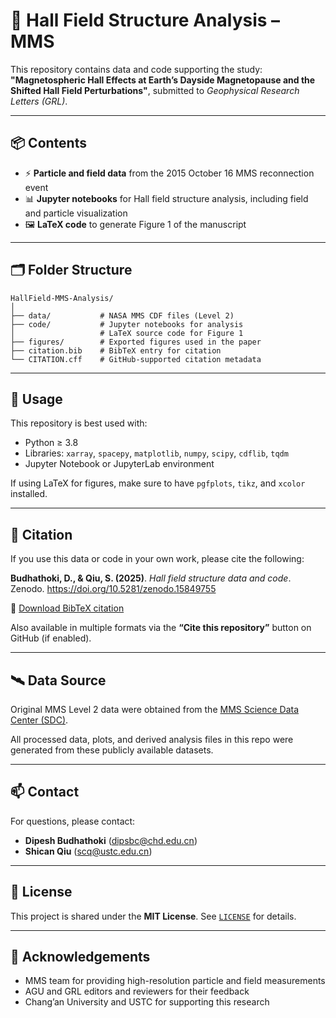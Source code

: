 # 🧲 Hall Field Structure Analysis – MMS

This repository contains data and code supporting the study:  
**"Magnetospheric Hall Effects at Earth’s Dayside Magnetopause and the Shifted Hall Field Perturbations"**, submitted to *Geophysical Research Letters (GRL)*.

---

## 📦 Contents

- ⚡ **Particle and field data** from the 2015 October 16 MMS reconnection event  
- 📊 **Jupyter notebooks** for Hall field structure analysis, including field and particle visualization  
- 🖼️ **LaTeX code** to generate Figure 1 of the manuscript

---

## 🗂 Folder Structure

```
HallField-MMS-Analysis/
│
├── data/           # NASA MMS CDF files (Level 2)
├── code/           # Jupyter notebooks for analysis
│                   # LaTeX source code for Figure 1
├── figures/        # Exported figures used in the paper
├── citation.bib    # BibTeX entry for citation
└── CITATION.cff    # GitHub-supported citation metadata
```

---

## 📖 Usage

This repository is best used with:
- Python ≥ 3.8  
- Libraries: `xarray`, `spacepy`, `matplotlib`, `numpy`, `scipy`, `cdflib`, `tqdm`  
- Jupyter Notebook or JupyterLab environment

If using LaTeX for figures, make sure to have `pgfplots`, `tikz`, and `xcolor` installed.

---

## 📑 Citation

If you use this data or code in your own work, please cite the following:

**Budhathoki, D., & Qiu, S. (2025)**. *Hall field structure data and code*. Zenodo. https://doi.org/10.5281/zenodo.15849755

📖 [Download BibTeX citation](citation.bib)

Also available in multiple formats via the **“Cite this repository”** button on GitHub (if enabled).

---

## 🛰 Data Source

Original MMS Level 2 data were obtained from the [MMS Science Data Center (SDC)](https://lasp.colorado.edu/mms/sdc/public/).

All processed data, plots, and derived analysis files in this repo were generated from these publicly available datasets.

---

## 📫 Contact

For questions, please contact:

- **Dipesh Budhathoki** (dipsbc@chd.edu.cn)  
- **Shican Qiu** (scq@ustc.edu.cn)

---

## 📜 License

This project is shared under the **MIT License**. See [`LICENSE`](LICENSE) for details.

---

## 🚀 Acknowledgements

- MMS team for providing high-resolution particle and field measurements  
- AGU and GRL editors and reviewers for their feedback  
- Chang’an University and USTC for supporting this research
